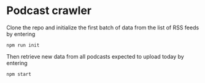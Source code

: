 # Podcast crawler

Clone the repo and initialize the first batch of data from the list of RSS feeds by entering

`npm run init`

Then retrieve new data from all podcasts expected to upload today by entering

`npm start`
